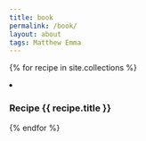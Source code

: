 ```yaml
---
title: book
permalink: /book/
layout: about
tags: Matthew Emma
---
```


{% for recipe in site.collections %}
  <li>
    <h3 class="post-meta">
      Recipe {{ recipe.title }}
    </h3>
  </li>
{% endfor %}
